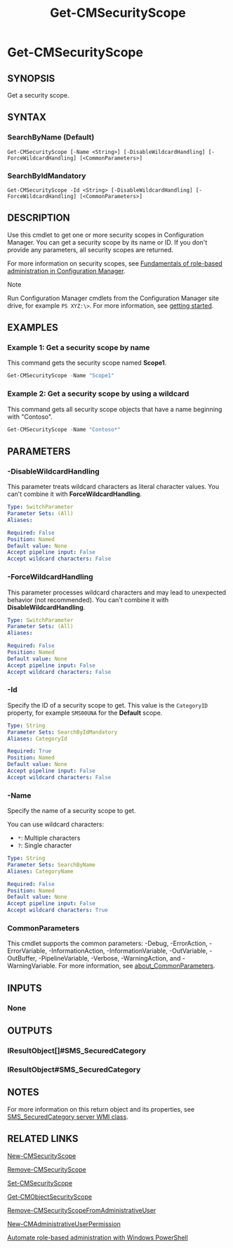 ﻿---
external help file: AdminUI.PS.dll-Help.xml
Module Name: ConfigurationManager
ms.date: 12/21/2021
schema: 2.0.0
title: Get-CMSecurityScope
---

# Get-CMSecurityScope

## SYNOPSIS

Get a security scope.

## SYNTAX

### SearchByName (Default)
```
Get-CMSecurityScope [-Name <String>] [-DisableWildcardHandling] [-ForceWildcardHandling] [<CommonParameters>]
```

### SearchByIdMandatory
```
Get-CMSecurityScope -Id <String> [-DisableWildcardHandling] [-ForceWildcardHandling] [<CommonParameters>]
```

## DESCRIPTION

Use this cmdlet to get one or more security scopes in Configuration Manager.
You can get a security scope by its name or ID.
If you don't provide any parameters, all security scopes are returned.

For more information on security scopes, see [Fundamentals of role-based administration in Configuration Manager](/mem/configmgr/core/understand/fundamentals-of-role-based-administration).

> [!NOTE]
> Run Configuration Manager cmdlets from the Configuration Manager site drive, for example `PS XYZ:\>`. For more information, see [getting started](/powershell/sccm/overview).

## EXAMPLES

### Example 1: Get a security scope by name

This command gets the security scope named **Scope1**.

```powershell
Get-CMSecurityScope -Name "Scope1"
```

### Example 2: Get a security scope by using a wildcard

This command gets all security scope objects that have a name beginning with "Contoso".

```powershell
Get-CMSecurityScope -Name "Contoso*"
```

## PARAMETERS

### -DisableWildcardHandling

This parameter treats wildcard characters as literal character values. You can't combine it with **ForceWildcardHandling**.

```yaml
Type: SwitchParameter
Parameter Sets: (All)
Aliases:

Required: False
Position: Named
Default value: None
Accept pipeline input: False
Accept wildcard characters: False
```

### -ForceWildcardHandling

This parameter processes wildcard characters and may lead to unexpected behavior (not recommended). You can't combine it with **DisableWildcardHandling**.

```yaml
Type: SwitchParameter
Parameter Sets: (All)
Aliases:

Required: False
Position: Named
Default value: None
Accept pipeline input: False
Accept wildcard characters: False
```

### -Id

Specify the ID of a security scope to get. This value is the `CategoryID` property, for example `SMS00UNA` for the **Default** scope.

```yaml
Type: String
Parameter Sets: SearchByIdMandatory
Aliases: CategoryId

Required: True
Position: Named
Default value: None
Accept pipeline input: False
Accept wildcard characters: False
```

### -Name

Specify the name of a security scope to get.

You can use wildcard characters:

- `*`: Multiple characters
- `?`: Single character

```yaml
Type: String
Parameter Sets: SearchByName
Aliases: CategoryName

Required: False
Position: Named
Default value: None
Accept pipeline input: False
Accept wildcard characters: True
```

### CommonParameters
This cmdlet supports the common parameters: -Debug, -ErrorAction, -ErrorVariable, -InformationAction, -InformationVariable, -OutVariable, -OutBuffer, -PipelineVariable, -Verbose, -WarningAction, and -WarningVariable. For more information, see [about_CommonParameters](http://go.microsoft.com/fwlink/?LinkID=113216).

## INPUTS

### None

## OUTPUTS

### IResultObject[]#SMS_SecuredCategory

### IResultObject#SMS_SecuredCategory

## NOTES

For more information on this return object and its properties, see [SMS_SecuredCategory server WMI class](/mem/configmgr/develop/reference/core/servers/configure/sms_securedcategory-server-wmi-class).

## RELATED LINKS

[New-CMSecurityScope](New-CMSecurityScope.md)

[Remove-CMSecurityScope](Remove-CMSecurityScope.md)

[Set-CMSecurityScope](Set-CMSecurityScope.md)

[Get-CMObjectSecurityScope](Get-CMObjectSecurityScope.md)

[Remove-CMSecurityScopeFromAdministrativeUser](Remove-CMSecurityScopeFromAdministrativeUser.md)

[New-CMAdministrativeUserPermission](New-CMAdministrativeUserPermission.md)

[Automate role-based administration with Windows PowerShell](/mem/configmgr/core/servers/deploy/configure/configure-role-based-administration#automate-with-windows-power-shell)
